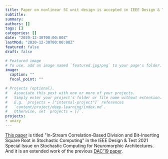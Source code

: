 ```yaml
---
title: Paper on nonlinear SC unit design is accepted in IEEE Design & Test 2021
subtitle: 
summary: 
authors: []
tags: []
categories: []
date: "2020-12-30T00:00:00Z"
lastMod: "2020-12-30T00:00:00Z"
featured: false
draft: false

# Featured image
# To use, add an image named `featured.jpg/png` to your page's folder. 
image:
  caption: ""
  focal_point: ""

# Projects (optional).
#   Associate this post with one or more of your projects.
#   Simply enter your project's folder or file name without extension.
#   E.g. `projects = ["internal-project"]` references 
#   `content/project/deep-learning/index.md`.
#   Otherwise, set `projects = []`.
projects: 
- unary
---
```


[This paper](https://ieeexplore.ieee.org/document/9319166) is titled "In-Stream Correlation-Based Division and Bit-Inserting Square Root in Stochastic Computing" in the IEEE Design & Test 2021 Special Issue on Stochastic Computing for Neuromorphic Architectures. And it is an extended work of the previous [DAC'19 paper](https://diwu1990.github.io/publication/2019-06-02-dac/).